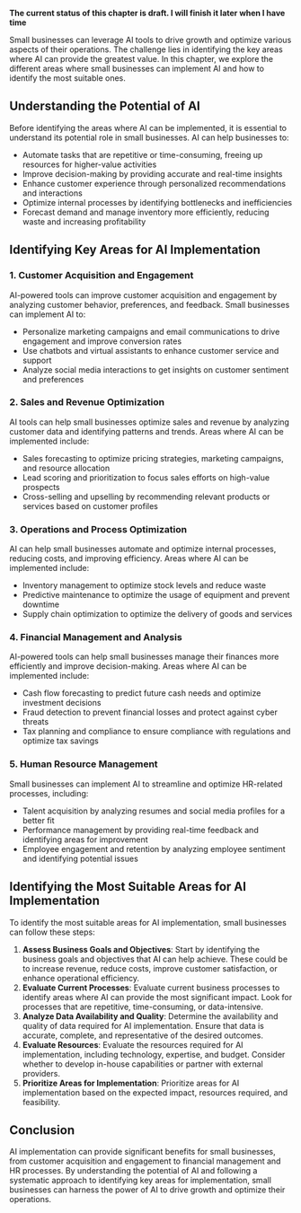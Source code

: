 **The current status of this chapter is draft. I will finish it later when I have time**

Small businesses can leverage AI tools to drive growth and optimize various aspects of their operations. The challenge lies in identifying the key areas where AI can provide the greatest value. In this chapter, we explore the different areas where small businesses can implement AI and how to identify the most suitable ones.

Understanding the Potential of AI
---------------------------------

Before identifying the areas where AI can be implemented, it is essential to understand its potential role in small businesses. AI can help businesses to:

* Automate tasks that are repetitive or time-consuming, freeing up resources for higher-value activities
* Improve decision-making by providing accurate and real-time insights
* Enhance customer experience through personalized recommendations and interactions
* Optimize internal processes by identifying bottlenecks and inefficiencies
* Forecast demand and manage inventory more efficiently, reducing waste and increasing profitability

Identifying Key Areas for AI Implementation
-------------------------------------------

### 1. **Customer Acquisition and Engagement**

AI-powered tools can improve customer acquisition and engagement by analyzing customer behavior, preferences, and feedback. Small businesses can implement AI to:

* Personalize marketing campaigns and email communications to drive engagement and improve conversion rates
* Use chatbots and virtual assistants to enhance customer service and support
* Analyze social media interactions to get insights on customer sentiment and preferences

### 2. **Sales and Revenue Optimization**

AI tools can help small businesses optimize sales and revenue by analyzing customer data and identifying patterns and trends. Areas where AI can be implemented include:

* Sales forecasting to optimize pricing strategies, marketing campaigns, and resource allocation
* Lead scoring and prioritization to focus sales efforts on high-value prospects
* Cross-selling and upselling by recommending relevant products or services based on customer profiles

### 3. **Operations and Process Optimization**

AI can help small businesses automate and optimize internal processes, reducing costs, and improving efficiency. Areas where AI can be implemented include:

* Inventory management to optimize stock levels and reduce waste
* Predictive maintenance to optimize the usage of equipment and prevent downtime
* Supply chain optimization to optimize the delivery of goods and services

### 4. **Financial Management and Analysis**

AI-powered tools can help small businesses manage their finances more efficiently and improve decision-making. Areas where AI can be implemented include:

* Cash flow forecasting to predict future cash needs and optimize investment decisions
* Fraud detection to prevent financial losses and protect against cyber threats
* Tax planning and compliance to ensure compliance with regulations and optimize tax savings

### 5. **Human Resource Management**

Small businesses can implement AI to streamline and optimize HR-related processes, including:

* Talent acquisition by analyzing resumes and social media profiles for a better fit
* Performance management by providing real-time feedback and identifying areas for improvement
* Employee engagement and retention by analyzing employee sentiment and identifying potential issues

Identifying the Most Suitable Areas for AI Implementation
---------------------------------------------------------

To identify the most suitable areas for AI implementation, small businesses can follow these steps:

1. **Assess Business Goals and Objectives**: Start by identifying the business goals and objectives that AI can help achieve. These could be to increase revenue, reduce costs, improve customer satisfaction, or enhance operational efficiency.
2. **Evaluate Current Processes**: Evaluate current business processes to identify areas where AI can provide the most significant impact. Look for processes that are repetitive, time-consuming, or data-intensive.
3. **Analyze Data Availability and Quality**: Determine the availability and quality of data required for AI implementation. Ensure that data is accurate, complete, and representative of the desired outcomes.
4. **Evaluate Resources**: Evaluate the resources required for AI implementation, including technology, expertise, and budget. Consider whether to develop in-house capabilities or partner with external providers.
5. **Prioritize Areas for Implementation**: Prioritize areas for AI implementation based on the expected impact, resources required, and feasibility.

Conclusion
----------

AI implementation can provide significant benefits for small businesses, from customer acquisition and engagement to financial management and HR processes. By understanding the potential of AI and following a systematic approach to identifying key areas for implementation, small businesses can harness the power of AI to drive growth and optimize their operations.

